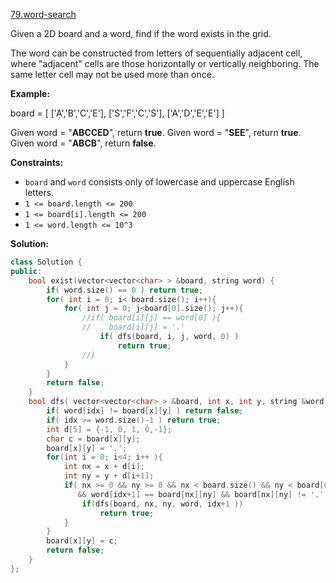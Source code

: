 [79.word-search](https://leetcode.com/problems/word-search/)  

Given a 2D board and a word, find if the word exists in the grid.

The word can be constructed from letters of sequentially adjacent cell, where "adjacent" cells are those horizontally or vertically neighboring. The same letter cell may not be used more than once.

**Example:**

board =
\[
  \['A','B','C','E'\],
  \['S','F','C','S'\],
  \['A','D','E','E'\]
\]

Given word = "**ABCCED**", return **true**.
Given word = "**SEE**", return **true**.
Given word = "**ABCB**", return **false**.

**Constraints:**

*   `board` and `word` consists only of lowercase and uppercase English letters.
*   `1 <= board.length <= 200`
*   `1 <= board[i].length <= 200`
*   `1 <= word.length <= 10^3`  



**Solution:**  

```cpp
class Solution {
public:
    bool exist(vector<vector<char> > &board, string word) {
        if( word.size() == 0 ) return true;
        for( int i = 0; i< board.size(); i++){
            for( int j = 0; j<board[0].size(); j++){
                //if( board[i][j] == word[0] ){
                //    board[i][j] = '.'
                    if( dfs(board, i, j, word, 0) )
                        return true;
                //}
            }
        }
        return false;
    }
    bool dfs( vector<vector<char> > &board, int x, int y, string &word, int idx){
        if( word[idx] != board[x][y] ) return false;
        if( idx >= word.size()-1 ) return true;
        int d[5] = {-1, 0, 1, 0,-1};
        char c = board[x][y];
        board[x][y] = '.';
        for(int i = 0; i<4; i++ ){
            int nx = x + d[i];
            int ny = y + d[i+1];
            if( nx >= 0 && ny >= 0 && nx < board.size() && ny < board[0].size() 
               && word[idx+1] == board[nx][ny] && board[nx][ny] != '.'){
                if(dfs(board, nx, ny, word, idx+1 ))
                    return true;
            }          
        }
        board[x][y] = c;
        return false;
    }
};
```
      